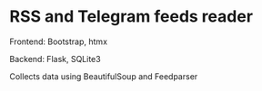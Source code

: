 # RSS and Telegram feeds reader

Frontend: Bootstrap, htmx

Backend: Flask, SQLite3

Collects data using BeautifulSoup and Feedparser